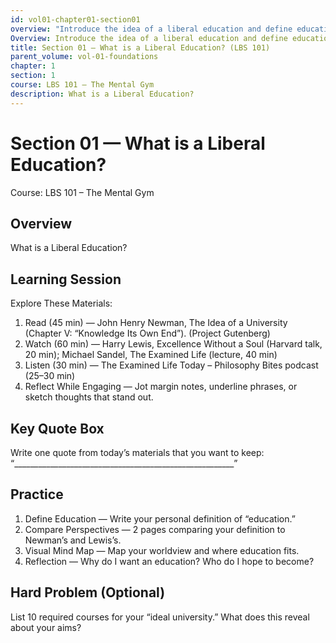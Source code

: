 ```yaml
---
id: vol01-chapter01-section01
overview: "Introduce the idea of a liberal education and define education in your own words."
Overview: Introduce the idea of a liberal education and define education in your own words.
title: Section 01 — What is a Liberal Education? (LBS 101)
parent_volume: vol-01-foundations
chapter: 1
section: 1
course: LBS 101 – The Mental Gym
description: What is a Liberal Education?
---
```



# Section 01 — What is a Liberal Education?
Course: LBS 101 – The Mental Gym

## Overview
What is a Liberal Education?


## Learning Session
Explore These Materials:
1. Read (45 min) — John Henry Newman, The Idea of a University (Chapter V: “Knowledge Its Own End”). (Project Gutenberg)  
2. Watch (60 min) — Harry Lewis, Excellence Without a Soul (Harvard talk, 20 min); Michael Sandel, The Examined Life (lecture, 40 min)  
3. Listen (30 min) — The Examined Life Today – Philosophy Bites podcast (25–30 min)  
4. Reflect While Engaging — Jot margin notes, underline phrases, or sketch thoughts that stand out.

## Key Quote Box
Write one quote from today’s materials that you want to keep:  
“_______________________________________________________”

## Practice
1. Define Education — Write your personal definition of “education.”  
2. Compare Perspectives — 2 pages comparing your definition to Newman’s and Lewis’s.  
3. Visual Mind Map — Map your worldview and where education fits.  
4. Reflection — Why do I want an education? Who do I hope to become?

## Hard Problem (Optional)
List 10 required courses for your “ideal university.” What does this reveal about your aims?
